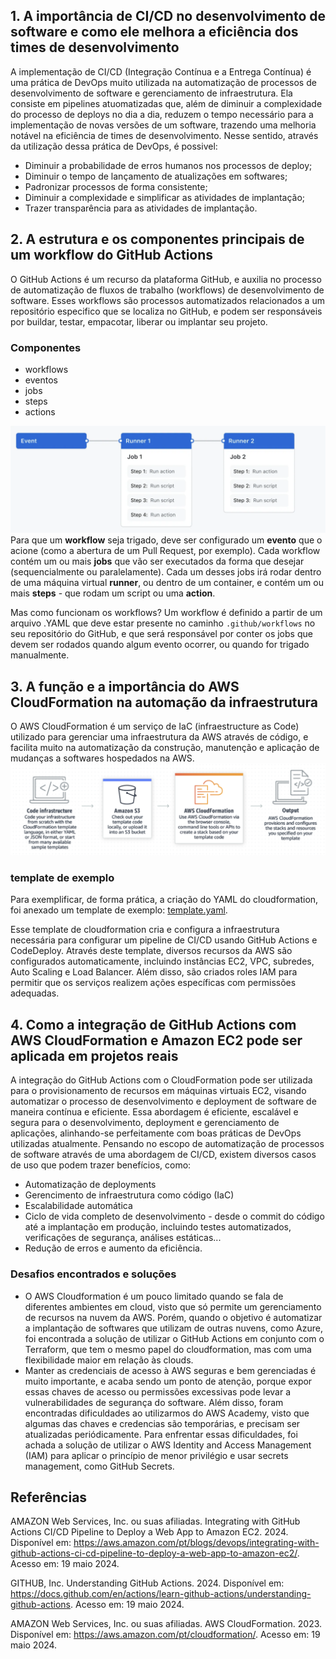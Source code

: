 ## 1. A importância de CI/CD no desenvolvimento de software e como ele melhora a eficiência dos times de desenvolvimento
A implementação de CI/CD (Integração Contínua e a Entrega Contínua) é uma prática de DevOps muito utilizada na automatização de processos de desenvolvimento de software e gerenciamento de infraestrutura. Ela consiste em pipelines atuomatizadas que, além de diminuir a complexidade do processo de deploys no dia a dia, reduzem o tempo necessário para a implementação de novas versões de um software, trazendo uma melhoria notável na eficiência de times de desenvolvimento.
Nesse sentido, através da utilização dessa prática de DevOps, é possivel:
- Diminuir a probabilidade de erros humanos nos processos de deploy;
- Diminuir o tempo de lançamento de atualizações em softwares;
- Padronizar processos de forma consistente;
- Diminuir a complexidade e simplificar as atividades de implantação;
- Trazer transparência para as atividades de implantação.
## 2. A estrutura e os componentes principais de um workflow do GitHub Actions
O GitHub Actions é um recurso da plataforma GitHub, e auxilia no processo de automatização de fluxos de trabalho (workflows) de desenvolvimento de software. Esses workflows são processos automatizados relacionados a um repositório especifico que se localiza no GitHub, e podem ser responsáveis por buildar, testar, empacotar, liberar ou implantar seu projeto.
### Componentes
- workflows
- eventos
- jobs
- steps
- actions 
<img src="./assets/github-workflow.png">
Para que um <b>workflow</b> seja trigado, deve ser configurado um <b>evento</b> que o acione (como a abertura de um Pull Request, por exemplo). Cada workflow contém um ou mais <b>jobs</b> que vão ser executados da forma que desejar (sequencialmente ou paralelamente).
Cada um desses jobs irá rodar dentro de uma máquina virtual <b>runner</b>, ou dentro de um container, e contém um ou mais <b>steps</b> - que rodam um script ou uma <b>action</b>.

Mas como funcionam os workflows? Um workflow é definido a partir de um arquivo .YAML que deve estar presente no caminho `.github/workflows` no seu repositório do GitHub, e que será responsável por conter os jobs que devem ser rodados quando algum evento ocorrer, ou quando for trigado manualmente.

## 3. A função e a importância do AWS CloudFormation na automação da infraestrutura
O AWS CloudFormation é um serviço de IaC (infraestructure as Code) utilizado para gerenciar uma infraestrutura da AWS através de código, e facilita muito na automatização da construção, manutenção e aplicação de mudanças a softwares hospedados na AWS.
<img src="./assets/cloudformation-fluxo.png">
### template de exemplo
Para exemplificar, de forma prática, a criação do YAML do cloudformation, foi anexado um template de exemplo: [template.yaml](./cloudformation/template.yaml).

Esse template de cloudformation cria e configura a infraestrutura necessária para configurar um pipeline de CI/CD usando GitHub Actions e CodeDeploy. Através deste template, diversos recursos da AWS são configurados automaticamente, incluindo instâncias EC2, VPC, subredes, Auto Scaling e Load Balancer. Além disso, são criados roles IAM para permitir que os serviços realizem ações específicas com permissões adequadas.

## 4. Como a integração de GitHub Actions com AWS CloudFormation e Amazon EC2 pode ser aplicada em projetos reais
A integração do GitHub Actions com o CloudFormation pode ser utilizada para o provisionamento de recursos em máquinas virtuais EC2, visando automatizar o processo de desenvolvimento e deployment de software de maneira contínua e eficiente. Essa abordagem é eficiente, escalável e segura para o desenvolvimento, deployment e gerenciamento de aplicações, alinhando-se perfeitamente com boas práticas de DevOps utilizadas atualmente.
Pensando no escopo de automatização de processos de software através de uma abordagem de CI/CD, existem diversos casos de uso que podem trazer benefícios, como: 
- Automatização de deployments
- Gerencimento de infraestrutura como código (IaC)
- Escalabilidade automática
- Ciclo de vida completo de desenvolvimento - desde o commit do código até a implantação em produção, incluindo testes automatizados, verificações de segurança, análises estáticas...
- Redução de erros e aumento da eficiência.

### Desafios encontrados e soluções
- O AWS Cloudformation é um pouco limitado quando se fala de diferentes ambientes em cloud, visto que só permite um gerenciamento de recursos na nuvem da AWS. Porém, quando o objetivo é automatizar a implantação de softwares que utilizam de outras nuvens, como Azure, foi encontrada a solução de utilizar o GitHub Actions em conjunto com o Terraform, que tem o mesmo papel do cloudformation, mas com uma flexibilidade maior em relação às clouds.
- Manter as credenciais de acesso à AWS seguras e bem gerenciadas é muito importante, e acaba sendo um ponto de atenção, porque expor essas chaves de acesso ou permissões excessivas pode levar a vulnerabilidades de segurança do software. Além disso, foram encontradas dificuldades ao utilizarmos do AWS Academy, visto que algumas das chaves e credencias são temporárias, e precisam ser atualizadas periódicamente. Para enfrentar essas dificuldades, foi achada a solução de utilizar o AWS Identity and Access Management (IAM) para aplicar o princípio de menor privilégio e usar secrets management, como GitHub Secrets.
## Referências
AMAZON Web Services, Inc. ou suas afiliadas. Integrating with GitHub Actions CI/CD Pipeline to Deploy a Web App to Amazon EC2. 2024. Disponível em: https://aws.amazon.com/pt/blogs/devops/integrating-with-github-actions-ci-cd-pipeline-to-deploy-a-web-app-to-amazon-ec2/. Acesso em: 19 maio 2024.

GITHUB, Inc. Understanding GitHub Actions. 2024. Disponível em: https://docs.github.com/en/actions/learn-github-actions/understanding-github-actions. Acesso em: 19 maio 2024.

AMAZON Web Services, Inc. ou suas afiliadas. AWS CloudFormation. 2023. Disponível em: https://aws.amazon.com/pt/cloudformation/. Acesso em: 19 maio 2024.
